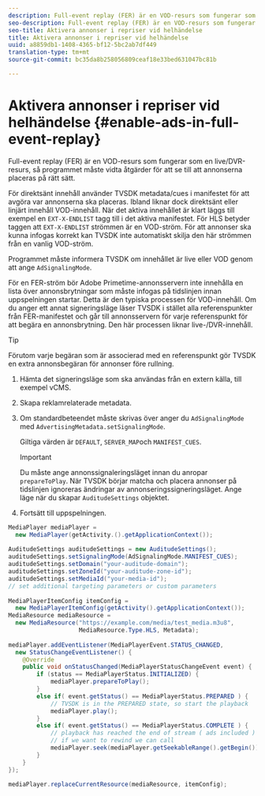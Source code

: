 ```yaml
---
description: Full-event replay (FER) är en VOD-resurs som fungerar som en live/DVR-resurs, så programmet måste vidta åtgärder för att se till att annonserna placeras på rätt sätt.
seo-description: Full-event replay (FER) är en VOD-resurs som fungerar som en live/DVR-resurs, så programmet måste vidta åtgärder för att se till att annonserna placeras på rätt sätt.
seo-title: Aktivera annonser i repriser vid helhändelse
title: Aktivera annonser i repriser vid helhändelse
uuid: a8859db1-1408-4365-bf12-5bc2ab7df449
translation-type: tm+mt
source-git-commit: bc35da8b258056809ceaf18e33bed631047bc81b

---
```



# Aktivera annonser i repriser vid helhändelse {#enable-ads-in-full-event-replay}

Full-event replay (FER) är en VOD-resurs som fungerar som en live/DVR-resurs, så programmet måste vidta åtgärder för att se till att annonserna placeras på rätt sätt.

För direktsänt innehåll använder TVSDK metadata/cues i manifestet för att avgöra var annonserna ska placeras. Ibland liknar dock direktsänt eller linjärt innehåll VOD-innehåll. När det aktiva innehållet är klart läggs till exempel en `EXT-X-ENDLIST` tagg till i det aktiva manifestet. För HLS betyder taggen att `EXT-X-ENDLIST` strömmen är en VOD-ström. För att annonser ska kunna infogas korrekt kan TVSDK inte automatiskt skilja den här strömmen från en vanlig VOD-ström.

Programmet måste informera TVSDK om innehållet är live eller VOD genom att ange `AdSignalingMode`.

För en FER-ström bör Adobe Primetime-annonsservern inte innehålla en lista över annonsbrytningar som måste infogas på tidslinjen innan uppspelningen startar. Detta är den typiska processen för VOD-innehåll. Om du anger ett annat signeringsläge läser TVSDK i stället alla referenspunkter från FER-manifestet och går till annonsservern för varje referenspunkt för att begära en annonsbrytning. Den här processen liknar live-/DVR-innehåll.

>[!TIP]
>
>Förutom varje begäran som är associerad med en referenspunkt gör TVSDK en extra annonsbegäran för annonser före rullning.

1. Hämta det signeringsläge som ska användas från en extern källa, till exempel vCMS.
1. Skapa reklamrelaterade metadata.
1. Om standardbeteendet måste skrivas över anger du `AdSignalingMode` med `AdvertisingMetadata.setSignalingMode`.

   Giltiga värden är `DEFAULT`, `SERVER_MAP`och `MANIFEST_CUES`.

   >[!IMPORTANT]
   >
   >Du måste ange annonssignaleringsläget innan du anropar `prepareToPlay`. När TVSDK börjar matcha och placera annonser på tidslinjen ignoreras ändringar av annonseringssigneringsläget. Ange läge när du skapar `AuditudeSettings` objektet.

1. Fortsätt till uppspelningen.

<!--<a id="example_6DECA71C3C3B4551805C09A80686552F"></a>-->

```java
MediaPlayer mediaPlayer =  
  new MediaPlayer(getActivity.().getApplicationContext()); 
 
AuditudeSettings auditudeSettings = new AuditudeSettings(); 
auditudeSettings.setSignalingMode(AdSignalingMode.MANIFEST_CUES); 
auditudeSettings.setDomain("your-auditude-domain"); 
auditudeSettings.setZoneId("your-auditude-zone-id"); 
auditudeSettings.setMediaId("your-media-id"); 
// set additional targeting parameters or custom parameters 
 
MediaPlayerItemConfig itemConfig =  
  new MediaPlayerItemConfig(getActivity().getApplicationContext()); 
MediaResource mediaResource =  
  new MediaResource("https://example.com/media/test_media.m3u8",  
                    MediaResource.Type.HLS, Metadata); 
 
mediaPlayer.addEventListener(MediaPlayerEvent.STATUS_CHANGED,  
  new StatusChangeEventListener() { 
    @Override 
    public void onStatusChanged(MediaPlayerStatusChangeEvent event) { 
        if (status == MediaPlayerStatus.INITIALIZED) { 
            mediaPlayer.prepareToPlay(); 
        } 
        else if( event.getStatus() == MediaPlayerStatus.PREPARED ) { 
            // TVSDK is in the PREPARED state, so start the playback 
            mediaPlayer.play(); 
        } 
        else if( event.getStatus() == MediaPlayerStatus.COMPLETE ) { 
            // playback has reached the end of stream ( ads included ) 
            // if we want to rewind we can call 
            mediaPlayer.seek(mediaPlayer.getSeekableRange().getBegin()); 
        } 
    } 
}); 
 
mediaPlayer.replaceCurrentResource(mediaResource, itemConfig); 
```
